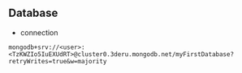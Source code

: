 
## Database

- connection
```
mongodb+srv://<user>:<TzKWZIo5IuEXUdRT>@cluster0.3deru.mongodb.net/myFirstDatabase?retryWrites=true&w=majority
```